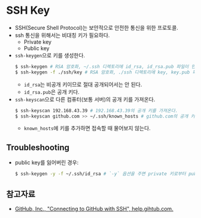 # SSH Key

* SSH(Secure Shell Protocol)는 보안적으로 안전한 통신을 위한 프로토콜.
* ssh 통신을 위해서는 비대칭 키가 필요하다.
  * Private key
  * Public key
* `ssh-keygen`으로 키를 생성한다.
  ```sh
  $ ssh-keygen # RSA 암호화, ~/.ssh 디렉토리에 id_rsa, id_rsa.pub 파일이 만들어진다.
  $ ssh-keygen -f ./ssh/key # RSA 암호화, ./ssh 디렉토리에 key, key.pub 파일이 만들어진다.
  ```
  * `id_rsa`는 비공개 키이므로 절대 공개되어서는 안 된다.
  * `id_rsa.pub`은 공개 키다.
* `ssh-keyscan`으로 다른 컴퓨터(보통 서버)의 공개 키를 가져온다.
  ```sh
  $ ssh-keyscan 192.168.43.39 # 192.168.43.39의 공개 키를 가져온다.
  $ ssh-keyscan github.com >> ~/.ssh/known_hosts # github.com의 공개 키가 ~/.ssh/known_hosts에 추가된다.
  ```
  * `known_hosts`에 키를 추가하면 접속할 때 물어보지 않는다.

## Troubleshooting

* public key를 잃어버린 경우:
  ```bash
  $ ssh-keygen -y -f ~/.ssh/id_rsa # `-y` 옵션을 주면 private 키로부터 public 키를 다시 생성한다.
  ```

## 참고자료

* [GitHub, Inc., "Connecting to GitHub with SSH", help.gihtub.com.](https://help.github.com/en/github/authenticating-to-github/connecting-to-github-with-ssh)